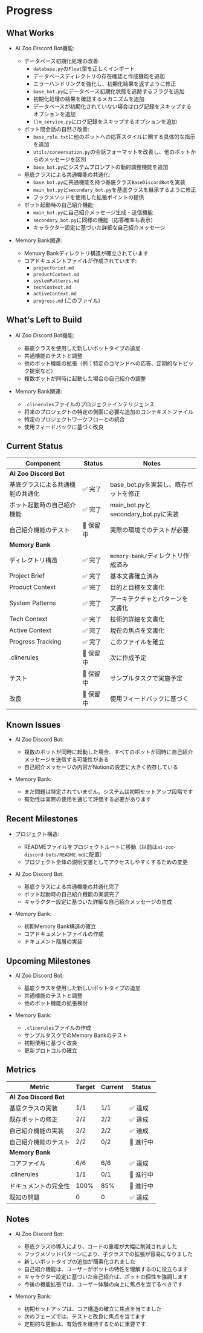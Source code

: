 # Progress

## What Works
- AI Zoo Discord Bot機能:
  - データベース初期化処理の改善:
    - `database.py`の`Float`型を正しくインポート
    - データベースディレクトリの存在確認と作成機能を追加
    - エラーハンドリングを強化し、初期化結果を返すように修正
    - `base_bot.py`にデータベース初期化状態を追跡するフラグを追加
    - 初期化処理の結果を確認するメカニズムを追加
    - データベースが初期化されていない場合はログ記録をスキップするオプションを追加
    - `llm_service.py`にログ記録をスキップするオプションを追加
  - ボット間会話の自然さ改善:
    - `base_role.txt`に他のボットへの応答スタイルに関する具体的な指示を追加
    - `utils/conversation.py`の会話フォーマットを改善し、他のボットからのメッセージを区別
    - `base_bot.py`にシステムプロンプトの動的調整機能を追加
  - 基底クラスによる共通機能の共通化:
    - `base_bot.py`に共通機能を持つ基底クラス`BaseDiscordBot`を実装
    - `main_bot.py`と`secondary_bot.py`を基底クラスを継承するように修正
    - フックメソッドを使用した拡張ポイントの提供
  - ボット起動時の自己紹介機能:
    - `main_bot.py`に自己紹介メッセージ生成・送信機能
    - `secondary_bot.py`に同様の機能（応答確率も表示）
    - キャラクター設定に基づいた詳細な自己紹介メッセージ

- Memory Bank関連:
  - Memory Bankディレクトリ構造が確立されています
  - コアドキュメントファイルが作成されています:
    - `projectbrief.md`
    - `productContext.md`
    - `systemPatterns.md`
    - `techContext.md`
    - `activeContext.md`
    - `progress.md` (このファイル)

## What's Left to Build
- AI Zoo Discord Bot機能:
  - 基底クラスを使用した新しいボットタイプの追加
  - 共通機能のテストと調整
  - 他のボット機能の拡張（例：特定のコマンドへの応答、定期的なトピック提案など）
  - 複数ボットが同時に起動した場合の自己紹介の調整

- Memory Bank関連:
  - `.clinerules`ファイルのプロジェクトインテリジェンス
  - 将来のプロジェクトの特定の側面に必要な追加のコンテキストファイル
  - 特定のプロジェクトワークフローとの統合
  - 使用フィードバックに基づく改良

## Current Status
| Component | Status | Notes |
|-----------|--------|-------|
| **AI Zoo Discord Bot** | | |
| 基底クラスによる共通機能の共通化 | ✅ 完了 | base_bot.pyを実装し、既存ボットを修正 |
| ボット起動時の自己紹介機能 | ✅ 完了 | main_bot.pyとsecondary_bot.pyに実装 |
| 自己紹介機能のテスト | 🔄 保留中 | 実際の環境でのテストが必要 |
| **Memory Bank** | | |
| ディレクトリ構造 | ✅ 完了 | `memory-bank/`ディレクトリ作成済み |
| Project Brief | ✅ 完了 | 基本文書確立済み |
| Product Context | ✅ 完了 | 目的と目標を文書化 |
| System Patterns | ✅ 完了 | アーキテクチャとパターンを文書化 |
| Tech Context | ✅ 完了 | 技術的詳細を文書化 |
| Active Context | ✅ 完了 | 現在の焦点を文書化 |
| Progress Tracking | ✅ 完了 | このファイルを確立 |
| .clinerules | 🔄 保留中 | 次に作成予定 |
| テスト | 🔄 保留中 | サンプルタスクで実施予定 |
| 改良 | 🔄 保留中 | 使用フィードバックに基づく |

## Known Issues
- AI Zoo Discord Bot:
  - 複数のボットが同時に起動した場合、すべてのボットが同時に自己紹介メッセージを送信する可能性がある
  - 自己紹介メッセージの内容がNotionの設定に大きく依存している

- Memory Bank:
  - まだ問題は特定されていません。システムは初期セットアップ段階です
  - 有効性は実際の使用を通じて評価する必要があります

## Recent Milestones
- プロジェクト構造:
  - READMEファイルをプロジェクトルートに移動（以前は`ai-zoo-discord-bots/README.md`に配置）
  - プロジェクト全体の説明文書としてアクセスしやすくするための変更

- AI Zoo Discord Bot:
  - 基底クラスによる共通機能の共通化完了
  - ボット起動時の自己紹介機能の実装完了
  - キャラクター設定に基づいた詳細な自己紹介メッセージの生成

- Memory Bank:
  - 初期Memory Bank構造の確立
  - コアドキュメントファイルの作成
  - ドキュメント階層の実装

## Upcoming Milestones
- AI Zoo Discord Bot:
  - 基底クラスを使用した新しいボットタイプの追加
  - 共通機能のテストと調整
  - 他のボット機能の拡張検討

- Memory Bank:
  - `.clinerules`ファイルの作成
  - サンプルタスクでのMemory Bankのテスト
  - 初期使用に基づく改良
  - 更新プロトコルの確立

## Metrics
| Metric | Target | Current | Status |
|--------|--------|---------|--------|
| **AI Zoo Discord Bot** | | | |
| 基底クラスの実装 | 1/1 | 1/1 | ✅ 達成 |
| 既存ボットの修正 | 2/2 | 2/2 | ✅ 達成 |
| 自己紹介機能の実装 | 2/2 | 2/2 | ✅ 達成 |
| 自己紹介機能のテスト | 2/2 | 0/2 | 🔄 進行中 |
| **Memory Bank** | | | |
| コアファイル | 6/6 | 6/6 | ✅ 達成 |
| .clinerules | 1/1 | 0/1 | 🔄 進行中 |
| ドキュメントの完全性 | 100% | 85% | 🔄 進行中 |
| 既知の問題 | 0 | 0 | ✅ 達成 |

## Notes
- AI Zoo Discord Bot:
  - 基底クラスの導入により、コードの重複が大幅に削減されました
  - フックメソッドパターンにより、子クラスでの拡張が容易になりました
  - 新しいボットタイプの追加が簡素化されました
  - 自己紹介機能は、ユーザーがボットの特性を理解するのに役立ちます
  - キャラクター設定に基づいた自己紹介は、ボットの個性を強調します
  - 今後の機能拡張では、ユーザー体験の向上に焦点を当てるべきです

- Memory Bank:
  - 初期セットアップは、コア構造の確立に焦点を当てました
  - 次のフェーズでは、テストと改良に焦点を当てます
  - 定期的な更新は、有効性を維持するために重要です
